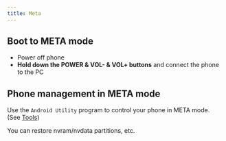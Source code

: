 ```yaml
---
title: Meta
---
```


## Boot to META mode
- Power off phone
- **Hold down the POWER & VOL- & VOL+ buttons** and connect the phone to the PC

## Phone management in META mode
Use the ```Android Utility``` program to control your phone in META mode. (See [Tools](../dev/tools.md))

You can restore nvram/nvdata partitions, etc.